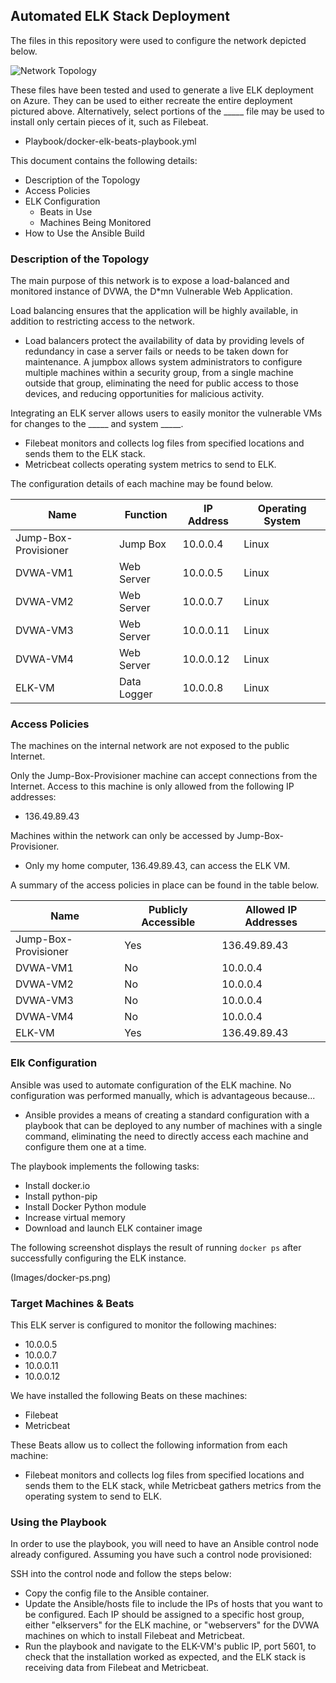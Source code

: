 ## Automated ELK Stack Deployment

The files in this repository were used to configure the network depicted below.

![Network Topology](https://github.com/peterfboyle25/Azure-Virtual-Network-Project/blob/master/Images/Azure-Virtual-Network.jpg)

These files have been tested and used to generate a live ELK deployment on Azure. They can be used to either recreate the entire deployment pictured above. Alternatively, select portions of the _____ file may be used to install only certain pieces of it, such as Filebeat.

  - Playbook/docker-elk-beats-playbook.yml

This document contains the following details:
- Description of the Topology
- Access Policies
- ELK Configuration
  - Beats in Use
  - Machines Being Monitored
- How to Use the Ansible Build


### Description of the Topology

The main purpose of this network is to expose a load-balanced and monitored instance of DVWA, the D*mn Vulnerable Web Application.

Load balancing ensures that the application will be highly available, in addition to restricting access to the network.
- Load balancers protect the availability of data by providing levels of redundancy in case a server fails or needs to be taken down for maintenance. A jumpbox allows system administrators to configure multiple machines within a security group, from a single machine outside that group, eliminating the need for public access to those devices, and reducing opportunities for malicious activity.

Integrating an ELK server allows users to easily monitor the vulnerable VMs for changes to the _____ and system _____.
- Filebeat monitors and collects log files from specified locations and sends them to the ELK stack.
- Metricbeat collects operating system metrics to send to ELK.

The configuration details of each machine may be found below.

| Name                 | Function    | IP Address | Operating System |
|----------------------|-------------|------------|------------------|
| Jump-Box-Provisioner | Jump Box    | 10.0.0.4   | Linux            |
| DVWA-VM1             | Web Server  | 10.0.0.5   | Linux            |
| DVWA-VM2             | Web Server  | 10.0.0.7   | Linux            |
| DVWA-VM3             | Web Server  | 10.0.0.11  | Linux            |
| DVWA-VM4             | Web Server  | 10.0.0.12  | Linux            |
| ELK-VM               | Data Logger | 10.0.0.8   | Linux            |

### Access Policies

The machines on the internal network are not exposed to the public Internet. 

Only the Jump-Box-Provisioner machine can accept connections from the Internet. Access to this machine is only allowed from the following IP addresses:
- 136.49.89.43

Machines within the network can only be accessed by Jump-Box-Provisioner.
- Only my home computer, 136.49.89.43, can access the ELK VM.

A summary of the access policies in place can be found in the table below.

| Name                 | Publicly Accessible | Allowed IP Addresses |
|----------------------|---------------------|----------------------|
| Jump-Box-Provisioner | Yes                 | 136.49.89.43         |
| DVWA-VM1             | No                  | 10.0.0.4             |
| DVWA-VM2             | No                  | 10.0.0.4             |
| DVWA-VM3             | No                  | 10.0.0.4             |
| DVWA-VM4             | No                  | 10.0.0.4             |
| ELK-VM               | Yes                 | 136.49.89.43         |

### Elk Configuration

Ansible was used to automate configuration of the ELK machine. No configuration was performed manually, which is advantageous because...
- Ansible provides a means of creating a standard configuration with a playbook that can be deployed to any number of machines with a single command, eliminating the need to directly access each machine and configure them one at a time.

The playbook implements the following tasks:
- Install docker.io
- Install python-pip
- Install Docker Python module
- Increase virtual memory
- Download and launch ELK container image

The following screenshot displays the result of running `docker ps` after successfully configuring the ELK instance.

(Images/docker-ps.png)

### Target Machines & Beats
This ELK server is configured to monitor the following machines:
- 10.0.0.5
- 10.0.0.7
- 10.0.0.11
- 10.0.0.12

We have installed the following Beats on these machines:
- Filebeat
- Metricbeat

These Beats allow us to collect the following information from each machine:
- Filebeat monitors and collects log files from specified locations and sends them to the ELK stack, while Metricbeat gathers metrics from the operating system to send to ELK.

### Using the Playbook
In order to use the playbook, you will need to have an Ansible control node already configured. Assuming you have such a control node provisioned: 

SSH into the control node and follow the steps below:
- Copy the config file to the Ansible container.
- Update the Ansible/hosts file to include the IPs of hosts that you want to be configured. Each IP should be assigned to a specific host group, either "elkservers" for the ELK machine, or "webservers" for the DVWA machines on which to install Filebeat and Metricbeat. 
- Run the playbook and navigate to the ELK-VM's public IP, port 5601, to check that the installation worked as expected, and the ELK stack is receiving data from Filebeat and Metricbeat.
